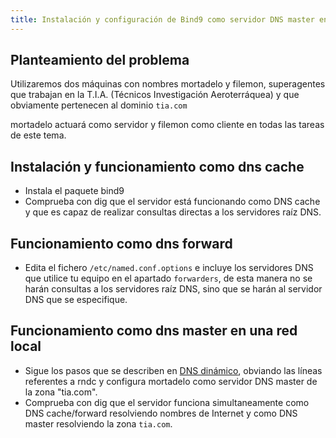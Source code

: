 ```yaml
---
title: Instalación y configuración de Bind9 como servidor DNS master en una red local
---
```


## Planteamiento del problema

Utilizaremos dos máquinas con nombres mortadelo y filemon, superagentes que trabajan en la T.I.A. (Técnicos Investigación Aeroterráquea) y que obviamente pertenecen al dominio `tia.com`

mortadelo actuará como servidor y filemon como cliente en todas las tareas de este tema.

## Instalación y funcionamiento como dns cache

* Instala el paquete bind9
* Comprueba con dig que el servidor está funcionando como DNS cache y que es capaz de realizar consultas directas a los servidores raíz DNS.

## Funcionamiento como dns forward

* Edita el fichero `/etc/named.conf.options` e incluye los servidores DNS que utilice tu equipo en el apartado `forwarders`, de esta manera no se harán consultas a los servidores raíz DNS, sino que se harán al servidor DNS que se especifique.

## Funcionamiento como dns master en una red local

* Sigue los pasos que se describen en [DNS dinámico](http://albertomolina.wordpress.com/2008/11/14/dns-dinamico/), obviando las líneas referentes a rndc y configura mortadelo como servidor DNS master de la zona "tia.com".
* Comprueba con dig que el servidor funciona simultaneamente como DNS cache/forward resolviendo nombres de Internet y como DNS master resolviendo la zona `tia.com`.